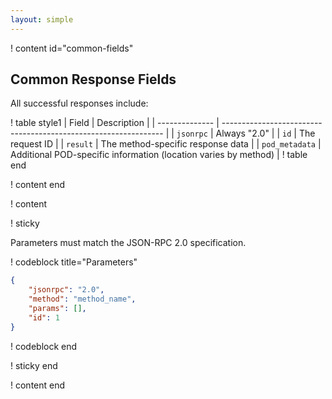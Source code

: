 ```yaml
---
layout: simple
---
```


! content id="common-fields"

## Common Response Fields

All successful responses include:

! table style1
| Field          | Description                                                     |
| -------------- | --------------------------------------------------------------- |
| `jsonrpc`      | Always "2.0"                                                    |
| `id`           | The request ID                                                  |
| `result`       | The method-specific response data                               |
| `pod_metadata` | Additional POD-specific information (location varies by method) |
! table end

! content end

! content

! sticky

Parameters must match the JSON-RPC 2.0 specification.

! codeblock title="Parameters"

```json
{
	"jsonrpc": "2.0",
	"method": "method_name",
	"params": [],
	"id": 1
}
```

! codeblock end

! sticky end

! content end
